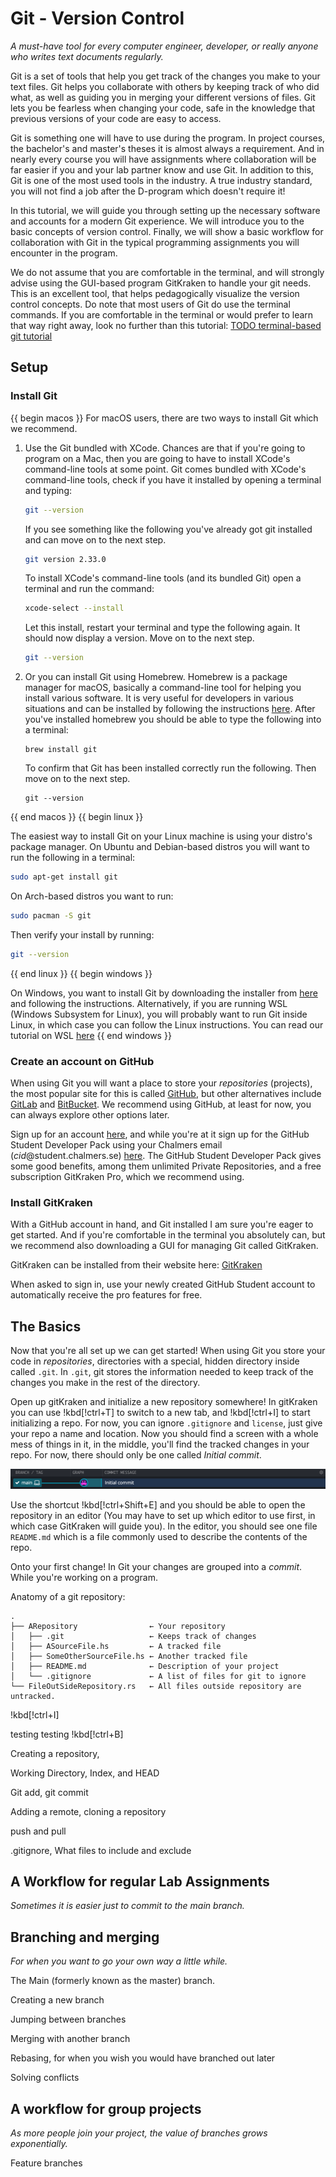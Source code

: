 # Git - Version Control
*A must-have tool for every computer engineer, developer, or really anyone who writes text documents regularly.*

Git is a set of tools that help you get track of the changes you make to your text files. Git helps you collaborate with others by keeping track of who did what, as well as guiding you in merging your different versions of files. Git lets you be fearless when changing your code, safe in the knowledge that previous versions of your code are easy to access.

Git is something one will have to use during the program. In project courses, the bachelor's and master's theses it is almost always a requirement. And in nearly every course you will have assignments where collaboration will be far easier if you and your lab partner know and use Git. In addition to this, Git is one of the most used tools in the industry. A true industry standard, you will not find a job after the D-program which doesn't require it!

In this tutorial, we will guide you through setting up the necessary software and accounts for a modern Git experience. We will introduce you to the basic concepts of version control. Finally, we will show a basic workflow for collaboration with Git in the typical programming assignments you will encounter in the program.

We do not assume that you are comfortable in the terminal, and will strongly advise using the GUI-based program GitKraken to handle your git needs. This is an excellent tool, that helps pedagogically visualize the version control concepts. Do note that most users of Git do use the terminal commands. If you are comfortable in the terminal or would prefer to learn that way right away, look no further than this tutorial: [TODO terminal-based git tutorial](https://www.google.se)
## Setup

### Install Git
{{ begin macos }}
For macOS users, there are two ways to install Git which we recommend.

1. Use the Git bundled with XCode. Chances are that if you're 
   going to program on a Mac, then you are going to have to install XCode's command-line tools at some point. Git comes bundled with XCode's command-line tools, check if you have it installed by opening a terminal and typing:
   ```bash
   git --version
   ```
   If you see something like the following you've already got git installed and can move on to the next step.
   ```bash
   git version 2.33.0
   ```
   To install XCode's command-line tools (and its bundled Git) open a terminal and run the command:
   ```bash
   xcode-select --install
   ```
   Let this install, restart your terminal and type the following again. It should now display a version. Move on to the next step.
   ```bash
   git --version
   ```

2. Or you can install Git using Homebrew. Homebrew is a package manager for macOS, basically a command-line tool for helping you install various software. It is very useful for developers in various situations and can be installed by following the instructions [here](https://brew.sh/).
    After you've installed homebrew you should be able to type the following into a terminal:
    ```shell
    brew install git
    ```
    To confirm that Git has been installed correctly run the following. Then move on to the next step.
    ```shell
    git --version
    ```
{{ end macos }}
{{ begin linux }}

The easiest way to install Git on your Linux machine is using your distro's package manager. On Ubuntu and Debian-based distros you will want to run the following in a terminal:
```bash
sudo apt-get install git
```
On Arch-based distros you want to run: 
```bash
sudo pacman -S git
```
Then verify your install by running:
```bash
git --version
```
{{ end linux }}
{{ begin windows }}

On Windows, you want to install Git by downloading the installer from [here](https://gitforwindows.org/) and following the instructions. Alternatively, if you are running WSL (Windows Subsystem for Linux), you will probably want to run Git inside Linux, in which case you can follow the Linux instructions. You can read our tutorial on WSL [here](todo-link)
{{ end windows }}
### Create an account on GitHub
When using Git you will want a place to store your *repositories* (projects), the most popular site for this is called [GitHub](https://github.com), but other alternatives include [GitLab](https://about.gitlab.com/) and [BitBucket](https://bitbucket.org/product/). We recommend using GitHub, at least for now, you can always explore other options later.

Sign up for an account [here](https://github.com), and while you're at it sign up for the GitHub Student Developer Pack using your Chalmers email (*cid*@student.chalmers.se) [here](https://education.github.com/pack). The GitHub Student Developer Pack gives some good benefits, among them unlimited Private Repositories, and a free subscription GitKraken Pro, which we recommend using.

### Install GitKraken
With a GitHub account in hand, and Git installed I am sure you're eager to get started. And if you're comfortable in the terminal you absolutely can, but we recommend also downloading a GUI for managing Git called GitKraken.

GitKraken can be installed from their website here: [GitKraken](https://www.gitkraken.com/)

When asked to sign in, use your newly created GitHub Student account to automatically receive the pro features for free.

<!-- Generate SSH-Key, and add to GitHub account.

Install GitLens for VSCode
-->
## The Basics

Now that you're all set up we can get started!
When using Git you store your code in *repositories*, directories with a special, hidden directory inside called `.git`. In `.git`, git stores the information needed to keep track of the changes you make in the rest of the directory.

Open up gitKraken and initialize a new repository somewhere! In gitKraken you can use !kbd[!ctrl+T] to switch to a new tab, and !kbd[!ctrl+I] to start initializing a repo. For now, you can ignore `.gitignore` and `license`, just give your repo a name and location. Now you should find a screen with a whole mess of things in it, in the middle, you'll find the tracked changes in your repo. For now, there should only be one called *Initial commit*. 

![An image of the initial commit](Assets/InitialCommit.png)

Use the shortcut !kbd[!ctrl+Shift+E] and you should be able to open the repository in an editor (You may have to set up which editor to use first, in which case GitKraken will guide you). In the editor, you should see one file `README.md` which is a file commonly used to describe the contents of the repo.

Onto your first change! In Git your changes are grouped into a *commit*. While you're working on a program.





Anatomy of a git repository:
```
.
├── ARepository                ← Your repository
│   ├── .git                   ← Keeps track of changes
│   ├── ASourceFile.hs         ← A tracked file
│   ├── SomeOtherSourceFile.hs ← Another tracked file
│   ├── README.md              ← Description of your project
│   └── .gitignore             ← A list of files for git to ignore
└── FileOutSideRepository.rs   ← All files outside repository are untracked.
```

!kbd[!ctrl+I]

testing testing !kbd[!ctrl+B]

Creating a repository,

Working Directory, Index, and HEAD

Git add, git commit

Adding a remote, cloning a repository

push and pull

.gitignore, What files to include and exclude

## A Workflow for regular Lab Assignments
*Sometimes it is easier just to commit to the main branch.*

## Branching and merging
*For when you want to go your own way a little while.*

The Main (formerly known as the master) branch.

Creating a new branch

Jumping between branches

Merging with another branch

Rebasing, for when you wish you would have branched out later

Solving conflicts

## A workflow for group projects
*As more people join your project, the value of branches grows exponentially.*

Feature branches